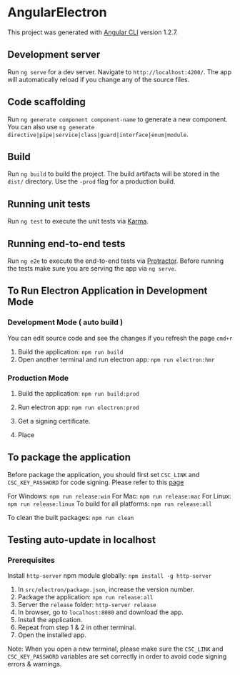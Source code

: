 # AngularElectron

This project was generated with [Angular CLI](https://github.com/angular/angular-cli) version 1.2.7.

## Development server

Run `ng serve` for a dev server. Navigate to `http://localhost:4200/`. The app will automatically reload if you change any of the source files.

## Code scaffolding

Run `ng generate component component-name` to generate a new component. You can also use `ng generate directive|pipe|service|class|guard|interface|enum|module`.

## Build

Run `ng build` to build the project. The build artifacts will be stored in the `dist/` directory. Use the `-prod` flag for a production build.

## Running unit tests

Run `ng test` to execute the unit tests via [Karma](https://karma-runner.github.io).

## Running end-to-end tests

Run `ng e2e` to execute the end-to-end tests via [Protractor](http://www.protractortest.org/).
Before running the tests make sure you are serving the app via `ng serve`.

## To Run Electron Application in Development Mode

### Development Mode ( auto build )

You can edit source code and see the changes if you refresh the page `cmd+r`

1. Build the application: `npm run build`
2. Open another terminal and run electron app: `npm run electron:hmr`

### Production Mode

1. Build the application: `npm run build:prod`
2. Run electron app: `npm run electron:prod`

1. Get a signing certificate.
2. Place

## To package the application

Before package the application, you should first set `CSC_LINK` and `CSC_KEY_PASSWORD` for code signing. Please refer to this [page](https://github.com/electron-userland/electron-builder/wiki/Code-Signing)

For Windows: `npm run release:win`
For Mac: `npm run release:mac`
For Linux: `npm run release:linux`
To build for all platforms: `npm run release:all`

To clean the built packages: `npm run clean`

## Testing auto-update in localhost

### Prerequisites
Install `http-server` npm module globally: `npm install -g http-server`

1. In `src/electron/package.json`, increase the version number.
2. Package the application: `npm run release:all`
3. Server the `release` folder: `http-server release`
4. In browser, go to `localhost:8080` and download the app.
5. Install the application.
6. Repeat from step 1 & 2 in other terminal.
7. Open the installed app.

Note: When you open a new terminal, please make sure the `CSC_LINK` and `CSC_KEY_PASSWORD` variables are set correctly in order to avoid code signing errors & warnings.